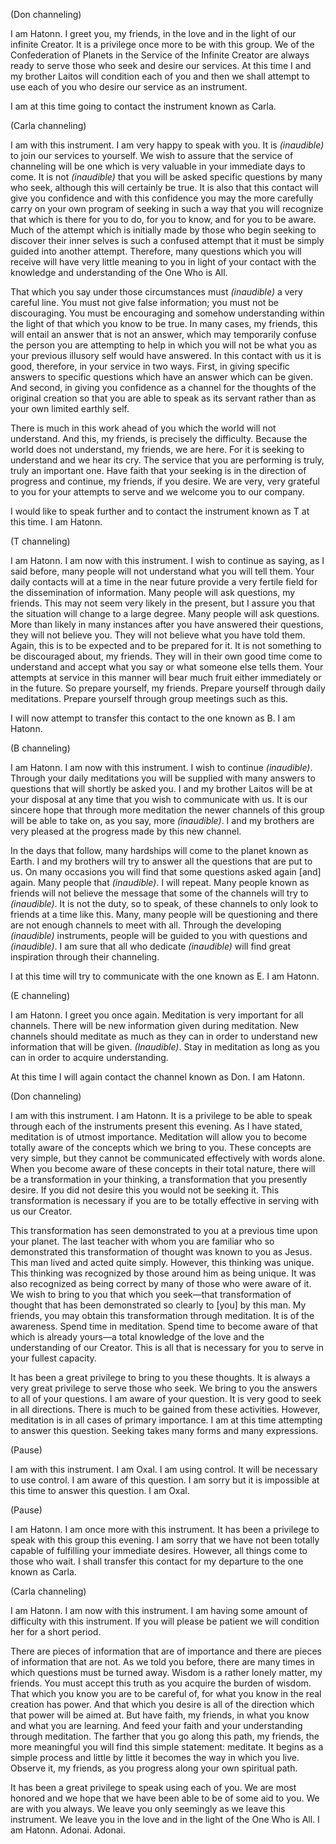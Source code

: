 <p class="channel-type">(Don channeling)</p>
<p>I am Hatonn. I greet you, my friends, in the love and in the light of our infinite Creator. It is a privilege once more to be with this group. We of the Confederation of Planets in the Service of the Infinite Creator are always ready to serve those who seek and desire our services. At this time I and my brother Laitos will condition each of you and then we shall attempt to use each of you who desire our service as an instrument.</p>
<p>I am at this time going to contact the instrument known as Carla.</p>
<p class="channel-type">(Carla channeling)</p>
<p>I am with this instrument. I am very happy to speak with you. It is <em>(inaudible)</em> to join our services to yourself. We wish to assure that the service of channeling will be one which is very valuable in your immediate days to come. It is not <em>(inaudible)</em> that you will be asked specific questions by many who seek, although this will certainly be true. It is also that this contact will give you confidence and with this confidence you may the more carefully carry on your own program of seeking in such a way that you will recognize that which is there for you to do, for you to know, and for you to be aware. Much of the attempt which is initially made by those who begin seeking to discover their inner selves is such a confused attempt that it must be simply guided into another attempt. Therefore, many questions which you will receive will have very little meaning to you in light of your contact with the knowledge and understanding of the One Who is All.</p>
<p>That which you say under those circumstances must <em>(inaudible)</em> a very careful line. You must not give false information; you must not be discouraging. You must be encouraging and somehow understanding within the light of that which you know to be true. In many cases, my friends, this will entail an answer that is not an answer, which may temporarily confuse the person you are attempting to help in which you will not be what you as your previous illusory self would have answered. In this contact with us it is good, therefore, in your service in two ways. First, in giving specific answers to specific questions which have an answer which can be given. And second, in giving you confidence as a channel for the thoughts of the original creation so that you are able to speak as its servant rather than as your own limited earthly self.</p>
<p>There is much in this work ahead of you which the world will not understand. And this, my friends, is precisely the difficulty. Because the world does not understand, my friends, we are here. For it is seeking to understand and we hear its cry. The service that you are performing is truly, truly an important one. Have faith that your seeking is in the direction of progress and continue, my friends, if you desire. We are very, very grateful to you for your attempts to serve and we welcome you to our company.</p>
<p>I would like to speak further and to contact the instrument known as T at this time. I am Hatonn.</p>
<p class="channel-type">(T channeling)</p>
<p>I am Hatonn. I am now with this instrument. I wish to continue as saying, as I said before, many people will not understand what you will tell them. Your daily contacts will at a time in the near future provide a very fertile field for the dissemination of information. Many people will ask questions, my friends. This may not seem very likely in the present, but I assure you that the situation will change to a large degree. Many people will ask questions. More than likely in many instances after you have answered their questions, they will not believe you. They will not believe what you have told them. Again, this is to be expected and to be prepared for it. It is not something to be discouraged about, my friends. They will in their own good time come to understand and accept what you say or what someone else tells them. Your attempts at service in this manner will bear much fruit either immediately or in the future. So prepare yourself, my friends. Prepare yourself through daily meditations. Prepare yourself through group meetings such as this.</p>
<p>I will now attempt to transfer this contact to the one known as B. I am Hatonn.</p>
<p class="channel-type">(B channeling)</p>
<p>I am Hatonn. I am now with this instrument. I wish to continue <em>(inaudible)</em>. Through your daily meditations you will be supplied with many answers to questions that will shortly be asked you. I and my brother Laitos will be at your disposal at any time that you wish to communicate with us. It is our sincere hope that through more meditation the newer channels of this group will be able to take on, as you say, more <em>(inaudible)</em>. I and my brothers are very pleased at the progress made by this new channel.</p>
<p>In the days that follow, many hardships will come to the planet known as Earth. I and my brothers will try to answer all the questions that are put to us. On many occasions you will find that some questions asked again [and] again. Many people that <em>(inaudible)</em>. I will repeat. Many people known as friends will not believe the message that some of the channels will try to <em>(inaudible)</em>. It is not the duty, so to speak, of these channels to only look to friends at a time like this. Many, many people will be questioning and there are not enough channels to meet with all. Through the developing <em>(inaudible)</em> instruments, people will be guided to you with questions and <em>(inaudible)</em>. I am sure that all who dedicate <em>(inaudible)</em> will find great inspiration through their channeling.</p>
<p>I at this time will try to communicate with the one known as E. I am Hatonn.</p>
<p class="channel-type">(E channeling)</p>
<p>I am Hatonn. I greet you once again. Meditation is very important for all channels. There will be new information given during meditation. New channels should meditate as much as they can in order to understand new information that will be given. <em>(Inaudible)</em>. Stay in meditation as long as you can in order to acquire understanding.</p>
<p>At this time I will again contact the channel known as Don. I am Hatonn.</p>
<p class="channel-type">(Don channeling)</p>
<p>I am with this instrument. I am Hatonn. It is a privilege to be able to speak through each of the instruments present this evening. As I have stated, meditation is of utmost importance. Meditation will allow you to become totally aware of the concepts which we bring to you. These concepts are very simple, but they cannot be communicated effectively with words alone. When you become aware of these concepts in their total nature, there will be a transformation in your thinking, a transformation that you presently desire. If you did not desire this you would not be seeking it. This transformation is necessary if you are to be totally effective in serving with us our Creator.</p>
<p>This transformation has seen demonstrated to you at a previous time upon your planet. The last teacher with whom you are familiar who so demonstrated this transformation of thought was known to you as Jesus. This man lived and acted quite simply. However, this thinking was unique. This thinking was recognized by those around him as being unique. It was also recognized as being correct by many of those who were aware of it. We wish to bring to you that which you seek—that transformation of thought that has been demonstrated so clearly to [you] by this man. My friends, you may obtain this transformation through meditation. It is of the awareness. Spend time in meditation. Spend time to become aware of that which is already yours—a total knowledge of the love and the understanding of our Creator. This is all that is necessary for you to serve in your fullest capacity.</p>
<p>It has been a great privilege to bring to you these thoughts. It is always a very great privilege to serve those who seek. We bring to you the answers to all of your questions. I am aware of your question. It is very good to seek in all directions. There is much to be gained from these activities. However, meditation is in all cases of primary importance. I am at this time attempting to answer this question. Seeking takes many forms and many expressions.</p>
<p class="comment">(Pause)</p>
<p>I am with this instrument. I am Oxal. I am using control. It will be necessary to use control. I am aware of this question. I am sorry but it is impossible at this time to answer this question. I am Oxal.</p>
<p class="comment">(Pause)</p>
<p>I am Hatonn. I am once more with this instrument. It has been a privilege to speak with this group this evening. I am sorry that we have not been totally capable of fulfilling your immediate desires. However, all things come to those who wait. I shall transfer this contact for my departure to the one known as Carla.</p>
<p class="channel-type">(Carla channeling)</p>
<p>I am Hatonn. I am now with this instrument. I am having some amount of difficulty with this instrument. If you will please be patient we will condition her for a short period.</p>
<p>There are pieces of information that are of importance and there are pieces of information that are not. As we told you before, there are many times in which questions must be turned away. Wisdom is a rather lonely matter, my friends. You must accept this truth as you acquire the burden of wisdom. That which you know you are to be careful of, for what you know in the real creation has power. And that which you desire is all of the direction which that power will be aimed at. But have faith, my friends, in what you know and what you are learning. And feed your faith and your understanding through meditation. The farther that you go along this path, my friends, the more meaningful you will find this simple statement: meditate. It begins as a simple process and little by little it becomes the way in which you live. Observe it, my friends, as you progress along your own spiritual path.</p>
<p>It has been a great privilege to speak using each of you. We are most honored and we hope that we have been able to be of some aid to you. We are with you always. We leave you only seemingly as we leave this instrument. We leave you in the love and in the light of the One Who is All. I am Hatonn. Adonai. Adonai.</p>